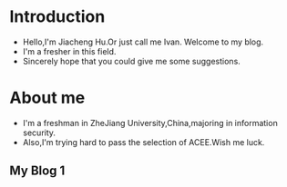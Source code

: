 # Introduction 
+ Hello,I'm Jiacheng Hu.Or just call me Ivan. Welcome to my blog.
+ I'm a fresher in this field.
+ Sincerely hope that you could give me some suggestions.

# About me 
+ I'm a freshman in ZheJiang University,China,majoring in information security.
+ Also,I'm trying hard to pass the selection of ACEE.Wish me luck.

## My Blog 1



